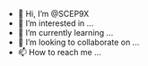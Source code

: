- 👋 Hi, I’m @SCEP9X
- 👀 I’m interested in ...
- 🌱 I’m currently learning ...
- 💞️ I’m looking to collaborate on ...
- 📫 How to reach me ...

<!---
SCEP9X/SCEP9X is a ✨ special ✨ repository because its `README.md` (this file) appears on your GitHub profile.
You can click the Preview link to take a look at your changes.
--->
